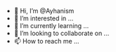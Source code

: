- 👋 Hi, I’m @Ayhanism
- 👀 I’m interested in ...
- 🌱 I’m currently learning ...
- 💞️ I’m looking to collaborate on ...
- 📫 How to reach me ...

<!---
Ayhanism/Ayhanism is a ✨ special ✨ repository because its `README.md` (this file) appears on your GitHub profile.
You can click the Preview link to take a look at your changes.
--->
